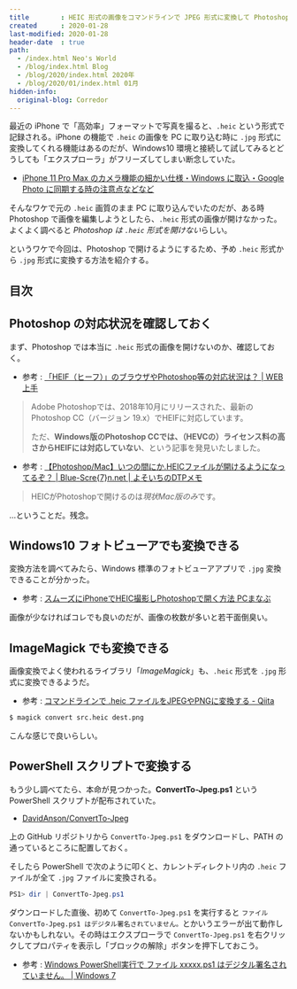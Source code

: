 ```yaml
---
title        : HEIC 形式の画像をコマンドラインで JPEG 形式に変換して Photoshop で開けるようにする
created      : 2020-01-28
last-modified: 2020-01-28
header-date  : true
path:
  - /index.html Neo's World
  - /blog/index.html Blog
  - /blog/2020/index.html 2020年
  - /blog/2020/01/index.html 01月
hidden-info:
  original-blog: Corredor
---
```


最近の iPhone で「高効率」フォーマットで写真を撮ると、`.heic` という形式で記録される。iPhone の機能で `.heic` の画像を PC に取り込む時に `.jpg` 形式に変換してくれる機能はあるのだが、Windows10 環境と接続して試してみるとどうしても「エクスプローラ」がフリーズしてしまい断念していた。

- [iPhone 11 Pro Max のカメラ機能の細かい仕様・Windows に取込・Google Photo に同期する時の注意点などなど](/blog/2019/10/06-02.html)

そんなワケで元の `.heic` 画質のまま PC に取り込んでいたのだが、ある時 Photoshop で画像を編集しようとしたら、`.heic` 形式の画像が開けなかった。よくよく調べると *Photoshop は `.heic` 形式を開けない*らしい。

というワケで今回は、Photoshop で開けるようにするため、予め `.heic` 形式から `.jpg` 形式に変換する方法を紹介する。

## 目次

## Photoshop の対応状況を確認しておく

まず、Photoshop では本当に `.heic` 形式の画像を開けないのか、確認しておく。

- 参考 : [「HEIF（ヒーフ）」のブラウザやPhotoshop等の対応状況は？ | WEB上手](https://www.web-jozu.com/web/heif-heic/)

> Adobe Photoshopでは、2018年10月にリリースされた、最新のPhotoshop CC（バージョン 19.x）でHEIFに対応しています。
> 
> ただ、**Windows版のPhotoshop CCでは、（HEVCの）ライセンス料の高さからHEIFには対応していない**、という記事を発見いたしました。

- 参考 : [【Photoshop/Mac】いつの間にか.HEICファイルが開けるようになってるぞ？ | Blue-Scre{7}n․net | よそいちのDTPメモ](https://blue-screeeeeeen.net/photoshop/20190620.html)

> HEICがPhotoshopで開けるのは*現状Mac版のみ*です。

…ということだ。残念。

## Windows10 フォトビューアでも変換できる

変換方法を調べてみたら、Windows 標準のフォトビューアアプリで `.jpg` 変換できることが分かった。

- 参考 : [スムーズにiPhoneでHEIC撮影しPhotoshopで開く方法 PCまなぶ](https://pcmanabu.com/heic-photoshop/)

画像が少なければコレでも良いのだが、画像の枚数が多いと若干面倒臭い。

## ImageMagick でも変換できる

画像変換でよく使われるライブラリ「*ImageMagick*」も、`.heic` 形式を `.jpg` 形式に変換できるようだ。

- 参考 : [コマンドラインで .heic ファイルをJPEGやPNGに変換する - Qiita](https://qiita.com/yokra9/items/9b1445eb65ee0fe5c759)

```bash
$ magick convert src.heic dest.png
```

こんな感じで良いらしい。

## PowerShell スクリプトで変換する

もう少し調べてたら、本命が見つかった。**ConvertTo-Jpeg.ps1** という PowerShell スクリプトが配布されていた。

- [DavidAnson/ConvertTo-Jpeg](https://github.com/DavidAnson/ConvertTo-Jpeg)

上の GitHub リポジトリから `ConvertTo-Jpeg.ps1` をダウンロードし、PATH の通っているところに配置しておく。

そしたら PowerShell で次のように叩くと、カレントディレクトリ内の `.heic` ファイルが全て `.jpg` ファイルに変換される。

```powershell
PS1> dir | ConvertTo-Jpeg.ps1
```

ダウンロードした直後、初めて `ConvertTo-Jpeg.ps1` を実行すると `ファイル ConvertTo-Jpeg.ps1 はデジタル署名されていません。`とかいうエラーが出て動作しないかもしれない。その時はエクスプローラで `ConvertTo-Jpeg.ps1` を右クリックしてプロパティを表示し「ブロックの解除」ボタンを押下しておこう。

- 参考 : [Windows PowerShell実行で ファイル xxxxx.ps1 はデジタル署名されていません。 | Windows 7](http://tooljp.com/qa/AA137BB0879224C2492577520055509A.html)
